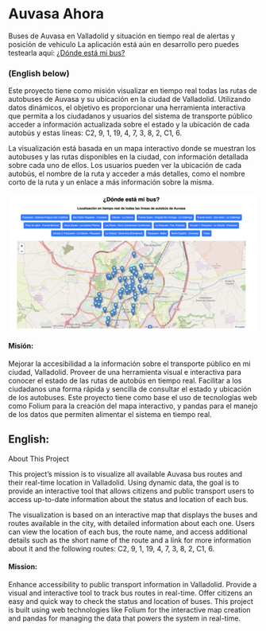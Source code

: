 # Auvasa Ahora
Buses de Auvasa en Valladolid y situación en tiempo real de alertas y posición de vehiculo
La aplicación está aún en desarrollo pero puedes testearla aquí: [¿Dónde está mi bus?](https://pablo-ferro.github.io/AuvsasaAhora/)

### (English below)

Este proyecto tiene como misión visualizar en tiempo real todas las rutas de autobuses de Auvasa y su ubicación en la ciudad de Valladolid. Utilizando datos dinámicos, el objetivo es proporcionar una herramienta interactiva que permita a los ciudadanos y usuarios del sistema de transporte público acceder a información actualizada sobre el estado y la ubicación de cada autobús y estas líneas: C2, 9, 1, 19, 4, 7, 3, 8, 2, C1, 6.

La visualización está basada en un mapa interactivo donde se muestran los autobuses y las rutas disponibles en la ciudad, con información detallada sobre cada uno de ellos. Los usuarios pueden ver la ubicación de cada autobús, el nombre de la ruta y acceder a más detalles, como el nombre corto de la ruta y un enlace a más información sobre la misma.

![App Interface for buses](busapp.png)

#### Misión:

Mejorar la accesibilidad a la información sobre el transporte público en mi ciudad, Valladolid.
Proveer de una herramienta visual e interactiva para conocer el estado de las rutas de autobús en tiempo real.
Facilitar a los ciudadanos una forma rápida y sencilla de consultar el estado y ubicación de los autobuses.
Este proyecto tiene como base el uso de tecnologías web como Folium para la creación del mapa interactivo, y pandas para el manejo de los datos que permiten alimentar el sistema en tiempo real.


## English:
About This Project

This project’s mission is to visualize all available Auvasa bus routes and their real-time location in Valladolid. Using dynamic data, the goal is to provide an interactive tool that allows citizens and public transport users to access up-to-date information about the status and location of each bus.

The visualization is based on an interactive map that displays the buses and routes available in the city, with detailed information about each one. Users can view the location of each bus, the route name, and access additional details such as the short name of the route and a link for more information about it and the following routes: C2, 9, 1, 19, 4, 7, 3, 8, 2, C1, 6.

#### Mission:

Enhance accessibility to public transport information in Valladolid.
Provide a visual and interactive tool to track bus routes in real-time.
Offer citizens an easy and quick way to check the status and location of buses.
This project is built using web technologies like Folium for the interactive map creation and pandas for managing the data that powers the system in real-time.










